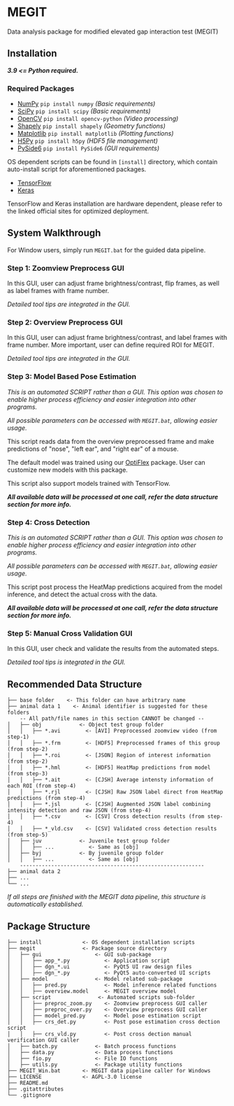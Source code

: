 # MEGIT

Data analysis package for modified elevated gap interaction test (MEGIT)

## Installation

***3.9 <= Python required.***

### Required Packages

- [NumPy](https://numpy.org/) `pip install numpy` *(Basic requirements)*
- [SciPy](https://scipy.org/) `pip install scipy` *(Basic requirements)*
- [OpenCV](https://opencv.org/) `pip install opencv-python` *(Video processing)*
- [Shapely](https://shapely.readthedocs.io/en/stable/) `pip install shapely` *(Geometry functions)*
- [Matplotlib](https://matplotlib.org/) `pip install matplotlib` *(Plotting functions)*
- [H5Py](https://www.h5py.org/) `pip install h5py` *(HDF5 file management)*
- [PySide6](https://www.qt.io/qt-for-python) `pip install PySide6` *(GUI requirements)*

OS dependent scripts can be found in `[install]` directory, which contain auto-install script for aforementioned packages.

- [TensorFlow](https://www.tensorflow.org/)
- [Keras](https://keras.io/)

TensorFlow and Keras installation are hardware dependent, please refer to the linked official sites for optimized deployment.

## System Walkthrough

For Window users, simply run `MEGIT.bat` for the guided data pipeline.

### Step 1: Zoomview Preprocess GUI

In this GUI, user can adjust frame brightness/contrast, flip frames, as well as label frames with frame number.

*Detailed tool tips are integrated in the GUI.*

### Step 2: Overview Preprocess GUI

In this GUI, user can adjust frame brightness/contrast, and label frames with frame number. More important, user can define required ROI for MEGIT.

*Detailed tool tips are integrated in the GUI.*

### Step 3: Model Based Pose Estimation

*This is an automated SCRIPT rather than a GUI. This option was chosen to enable higher process efficiency and easier integration into other programs.*

*All possible parameters can be accessed with `MEGIT.bat`, allowing easier usage.*

This script reads data from the overview preprocessed frame and make predictions of "nose", "left ear", and "right ear" of a mouse.

The default model was trained using our [OptiFlex](https://github.com/saptera/OptiFlex) package. User can customize new models with this package.

This script also support models trained with TensorFlow.

***All available data will be processed at one call, refer the data structure section for more info.***

### Step 4: Cross Detection

*This is an automated SCRIPT rather than a GUI. This option was chosen to enable higher process efficiency and easier integration into other programs.*

*All possible parameters can be accessed with `MEGIT.bat`, allowing easier usage.*

This script post process the HeatMap predictions acquired from the model inference, and detect the actual cross with the data.

***All available data will be processed at one call, refer the data structure section for more info.***

### Step 5: Manual Cross Validation GUI

In this GUI, user check and validate the results from the automated steps.

*Detailed tool tips is integrated in the GUI.*

## Recommended Data Structure

```
├── base folder    <- This folder can have arbitrary name
├── animal data 1    <- Animal identifier is suggested for these folders
    -- All path/file names in this section CANNOT be changed --
│   ├── obj            <- Object test group folder
│   │   ├── *.avi        <- [AVI] Preprocessed zoomview video (from step-1)
│   │   ├── *.frm        <- [HDF5] Preprocessed frames of this group (from step-2)
│   │   ├── *.roi        <- [JSON] Region of interest information (from step-2)
│   │   ├── *.hml        <- [HDF5] HeatMap predictions from model (from step-3)
│   │   ├── *.ait        <- [CJSH] Average intensty information of each ROI (from step-4)
│   │   ├── *.rjl        <- [CJSH] Raw JSON label direct from HeatMap predictions (from step-4)
│   │   ├── *.jsl        <- [CJSH] Augmented JSON label combining intensity detection and raw JSON (from step-4)
│   │   ├── *.csv        <- [CSV] Cross detection results (from step-4)
│   │   ├── *_vld.csv    <- [CSV] Validated cross detection results (from step-5)
│   ├── juv            <- Juvenile test group folder
│   │   ├── ...           <- Same as [obj]
│   ├── byj            <- By juvenile group folder
│   │   ├── ...           <- Same as [obj]
    -----------------------------------------------------------
├── animal data 2
├── ...
└── ...
```

*If all steps are finished with the MEGIT data pipeline, this structure is automatically established.*

## Package Structure

```
├── install             <- OS dependent installation scripts
├── megit               <- Package source directory
│   ├── gui                 <- GUI sub-package
│   │   ├── app_*.py           <- Application script
│   │   ├── dgn_*.ui           <- PyQt5 UI raw design files
│   │   ├── dgn_*.py           <- PyQt5 auto-converted UI scripts
│   ├── model               <- Model related sub-package
│   │   ├── pred.py            <- Model inference related functions
│   │   ├── overview.model     <- MEGIT overview model
│   ├── script               <- Automated scripts sub-folder
│   │   ├── preproc_zoom.py    <- Zoomview preprocess GUI caller
│   │   ├── preproc_over.py    <- Overview preprocess GUI caller
│   │   ├── model_pred.py      <- Model pose estimation script
│   │   ├── crs_det.py         <- Post pose estimation cross dection script
│   │   ├── crs_vld.py         <- Post cross dection manual verification GUI caller
│   ├── batch.py            <- Batch process functions
│   ├── data.py             <- Data process functions
│   ├── fio.py              <- File IO functions
│   ├── utils.py            <- Package utility functions
├── MEGIT_Win.bat       <- MEGIT data pipeline caller for Windows
├── LICENSE             <- AGPL-3.0 license
├── README.md
├── .gitattributes
└── .gitignore
```

